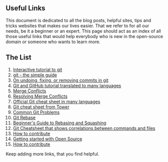 ## Useful Links

This document is dedicated to all the blog posts, helpful sites, tips and tricks websites that makes our lives easier. That we refer to for all our needs, be it a beginner or an expert. This page should act as an index of all those useful links that would help everybody who is new in the open-source domain or someone who wants to learn more.

## The List
1.  [Interactive tutorial to git](https://try.github.io)
2.  [git - the simple guide](http://rogerdudler.github.io/git-guide/)
3.  [On undoing, fixing, or removing commits in git](http://sethrobertson.github.io/GitFixUm/fixup.html)
4.  [Git and GitHub tutorial translated to many languages](https://github.com/Roshanjossey/first-contributions)
5.  [Merge Conflicts](https://www.git-tower.com/learn/git/ebook/en/command-line/advanced-topics/merge-conflicts)
6.  [Resolving Merge Conflicts](https://githowto.com/resolving_conflicts)
7.  [Official Git cheat sheet in many languages](https://services.github.com/on-demand/resources/cheatsheets)
8.  [Git cheat sheet from Tower](https://www.git-tower.com/learn/cheat-sheets/git)
9.  [Common Git Problems](https://www.codementor.io/citizen428/git-tutorial-10-common-git-problems-and-how-to-fix-them-aajv0katd)
10. [Git Rebase](https://blog.gitprime.com/git-rebase-an-illustrated-guide/)
11. [Beginner's Guide to Rebasing and Squashing](https://github.com/servo/servo/wiki/Beginner%27s-guide-to-rebasing-and-squashing)
12. [Git Cheatsheet that shows correlations between commands and files](http://ndpsoftware.com/git-cheatsheet.html)
13. [How to contribute](https://opensource.guide/how-to-contribute/)
14. [Getting started with Open Source](https://github.com/OpenSourceHelpCommunity/Getting-Started-With-Contributing-to-Open-Sources)
15. [How to contribute](https://github.com/freeCodeCamp/how-to-contribute-to-open-source)

Keep adding more links, that you find helpful.
